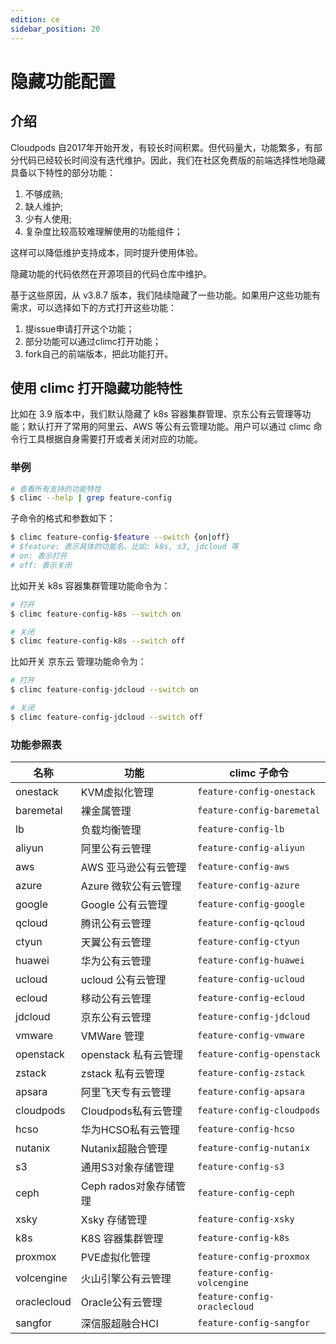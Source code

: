 ```yaml
---
edition: ce
sidebar_position: 20
---
```


# 隐藏功能配置

## 介绍

Cloudpods 自2017年开始开发，有较长时间积累。但代码量大，功能繁多，有部分代码已经较长时间没有迭代维护。因此，我们在社区免费版的前端选择性地隐藏具备以下特性的部分功能：

1. 不够成熟;
2. 缺人维护;
3. 少有人使用;
4. 复杂度比较高较难理解使用的功能组件；

这样可以降低维护支持成本，同时提升使用体验。

隐藏功能的代码依然在开源项目的代码仓库中维护。

基于这些原因，从 v3.8.7 版本，我们陆续隐藏了一些功能。如果用户这些功能有需求，可以选择如下的方式打开这些功能：

1. 提issue申请打开这个功能；
2. 部分功能可以通过climc打开功能；
3. fork自己的前端版本，把此功能打开。

## 使用 climc 打开隐藏功能特性

比如在 3.9 版本中，我们默认隐藏了 k8s 容器集群管理、京东公有云管理等功能；默认打开了常用的阿里云、AWS 等公有云管理功能。用户可以通过 climc 命令行工具根据自身需要打开或者关闭对应的功能。

### 举例

```bash
# 查看所有支持的功能特性
$ climc --help | grep feature-config
```

子命令的格式和参数如下：

```bash
$ climc feature-config-$feature --switch {on|off}
# $feature: 表示具体的功能名，比如: k8s, s3, jdcloud 等
# on: 表示打开
# off: 表示关闭
```

比如开关 k8s 容器集群管理功能命令为：

```bash
# 打开
$ climc feature-config-k8s --switch on

# 关闭
$ climc feature-config-k8s --switch off
```

比如开关 京东云 管理功能命令为：

```bash
# 打开
$ climc feature-config-jdcloud --switch on

# 关闭
$ climc feature-config-jdcloud --switch off
```

### 功能参照表

| 名称      | 功能                 | climc 子命令             |
|-----------|----------------------|--------------------------|
| onestack  | KVM虚拟化管理        	| `feature-config-onestack`  |
| baremetal | 裸金属管理           	| `feature-config-baremetal` |
| lb        | 负载均衡管理         	| `feature-config-lb`        |
| aliyun    | 阿里公有云管理       	| `feature-config-aliyun`    |
| aws       | AWS 亚马逊公有云管理 	| `feature-config-aws`       |
| azure     | Azure 微软公有云管理 	| `feature-config-azure`     |
| google    | Google 公有云管理    	| `feature-config-google`    |
| qcloud    | 腾讯公有云管理       	| `feature-config-qcloud`    |
| ctyun     | 天翼公有云管理       	| `feature-config-ctyun`     |
| huawei    | 华为公有云管理       	| `feature-config-huawei`    |
| ucloud    | ucloud 公有云管理    	| `feature-config-ucloud`    |
| ecloud    | 移动公有云管理       	| `feature-config-ecloud`    |
| jdcloud   | 京东公有云管理       	| `feature-config-jdcloud`   |
| vmware    | VMWare 管理          	| `feature-config-vmware`    |
| openstack | openstack 私有云管理 	| `feature-config-openstack` |
| zstack    | zstack 私有云管理    	| `feature-config-zstack`    |
| apsara    | 阿里飞天专有云管理   		| `feature-config-apsara`    |
| cloudpods | Cloudpods私有云管理  	| `feature-config-cloudpods` |
| hcso      | 华为HCSO私有云管理   	| `feature-config-hcso`      |
| nutanix   | Nutanix超融合管理    	| `feature-config-nutanix`   |
| s3        | 通用S3对象存储管理   	| `feature-config-s3`        |
| ceph      | Ceph rados对象存储管理	| `feature-config-ceph`      |
| xsky      | Xsky 存储管理        	| `feature-config-xsky`      |
| k8s       | K8S 容器集群管理     	| `feature-config-k8s`       |
| proxmox   | PVE虚拟化管理        	| `feature-config-proxmox`   |
| volcengine   | 火山引擎公有云管理        	| `feature-config-volcengine`   |
| oraclecloud   | Oracle公有云管理        	| `feature-config-oraclecloud`   |
| sangfor   | 深信服超融合HCI       | `feature-config-sangfor`   |
